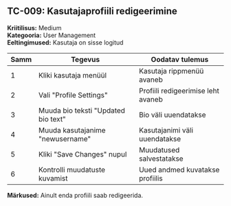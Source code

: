 ## TC-009: Kasutajaprofiili redigeerimine
**Kriitilisus:** Medium  
**Kategooria:** User Management  
**Eeltingimused:** Kasutaja on sisse logitud  

| Samm | Tegevus | Oodatav tulemus |
|------|---------|-----------------|
| 1    | Kliki kasutaja menüül | Kasutaja rippmenüü avaneb |
| 2    | Vali "Profile Settings" | Profiili redigeerimise leht avaneb |
| 3    | Muuda bio teksti "Updated bio text" | Bio väli uuendatakse |
| 4    | Muuda kasutajanime "newusername" | Kasutajanimi väli uuendatakse |
| 5    | Kliki "Save Changes" nupul | Muudatused salvestatakse |
| 6    | Kontrolli muudatuste kuvamist | Uued andmed kuvatakse profiilis |

**Märkused:** Ainult enda profiili saab redigeerida.
